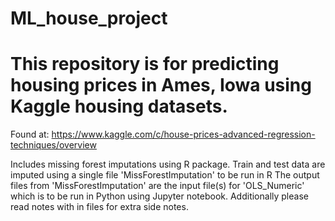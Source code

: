 # ML_house_project
# This repository is for predicting housing prices in Ames, Iowa using Kaggle housing datasets.
Found at: https://www.kaggle.com/c/house-prices-advanced-regression-techniques/overview

Includes missing forest imputations using R package. 
Train and test data are imputed using a single file 'MissForestImputation' to be run in R
The output files from 'MissForestImputation' are the input file(s) for 'OLS_Numeric' which is to be run in Python using Jupyter notebook.
Additionally please read notes with in files for extra side notes.
